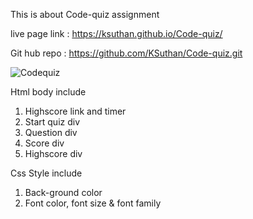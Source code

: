 This is about Code-quiz assignment


live page link : https://ksuthan.github.io/Code-quiz/

Git hub repo :  https://github.com/KSuthan/Code-quiz.git


![Codequiz](https://user-images.githubusercontent.com/91926452/141731559-57ee75ef-7948-407e-9960-09302646c574.gif)



Html body include
1. Highscore link  and timer 
2. Start quiz div
3. Question div
4. Score div
5. Highscore div



Css Style include
1. Back-ground color
2. Font color, font size & font family
